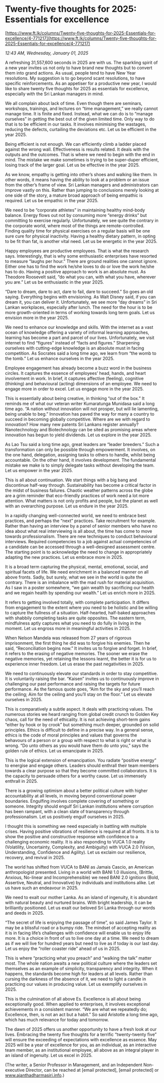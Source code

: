 # Twenty-five thoughts for 2025: Essentials for excellence

[https://www.ft.lk/columns/Twenty-five-thoughts-for-2025-Essentials-for-excellence/4-771217](https://www.ft.lk/columns/Twenty-five-thoughts-for-2025-Essentials-for-excellence/4-771217)

*12:43 AM, Wednesday, January 01, 2025*

A refreshing 31,557,600 seconds in 2025 are with us. The sparkling spirit of a new year invites us not only to have brand new thoughts but to convert them into grand actions. As usual, people tend to have New Year resolutions. My suggestion is to go beyond scant resolutions, to have specific reinforcements. As an appetiser for a productive new year, I would like to share twenty five thoughts for 2025 as essentials for excellence, especially with the Sri Lankan managers in mind.

We all complain about lack of time. Even though there are seminars, workshops, trainings, and lectures on “time management,” we really cannot manage time. It is finite and fixed. Instead, what we can do is to “manage ourselves” in getting the best out of the given limited time. Only way to do that is to be efficient in our tasks. It involves minimising the wastages, reducing the defects, curtailing the deviations etc. Let us be efficient in the year 2025.

Being efficient is not enough. We can efficiently climb a ladder placed against the wrong wall. Effectiveness is results related. It deals with the outputs and the outcomes. That is where we need to begin with the end in mind. The mistake we make sometimes is trying to be super-duper efficient, losing track of the larger goal. Let us be effective in the year 2025.

As we know, empathy is getting into other’s shoes and walking like them. In other words, it means having the ability to look at a problem or an issue from the other’s frame of view. Sri Lankan managers and administrators can improve vastly on this. Rather than jumping to conclusions merely looking at one side of the story, a mature broad approach of being empathic is required. Let us be empathic in the year 2025.

We need to be “corporate athletes” in maintaining healthy mind-body balance. Energy flows out not by consuming more “energy drinks” but committing to exercise regularly. Unfortunately, we see quite the contrary in the corporate world, where most of the things are remote-controlled. Finding quality time for physical exercises on a regular basis will be one sure cure for physical inactivity. Having a healthy dietary pattern, in opting to be fit than fat, is another vital need. Let us be energetic in the year 2025.

Happy employees are productive employees. That is what the research says. Interestingly, that is why some enthusiastic enterprises have resorted to measure “laughs per hour.” There are ground realities one cannot ignore. Either one has to find the work he/she loves to do or love the work he/she has to do. Having a positive approach to work is an absolute must. As Theodore Roosevelt said, “do what you can, with what you have, wherever you are.” Let us be enthusiastic in the year 2025.

“Dare to dream, dare to act, dare to fail, dare to succeed.” So goes an old saying. Everything begins with envisioning. As Walt Disney said, if you can dream it, you can deliver it. Unfortunately, we see more “day dreams” in Sri Lankan workplaces, especially after lunch. The need for the hour is to be more growth-oriented in terms of working towards long term goals. Let us envision more in the year 2025.

We need to enhance our knowledge and skills. With the internet as a vast ocean of knowledge offering a variety of informal learning approaches, learning has become a part and parcel of our lives. Unfortunately, we visit internet to find “figures” instead of “facts and figures.” Sharpening ourselves with cutting-edge knowledge is an absolute must in facing competition. As Socrates said a long time ago, we learn from “the womb to the tomb.” Let us enhance ourselves in the year 2025.

Employee engagement has already become a buzz word in the business circles. It captures the essence of employees’ head, hands, and heart involvement in work. In brief, it captures affective (feeling), cognitive (thinking) and behavioural (acting) dimensions of an employee. We need to engage more in order to excel. Let us engage more in the year 2025.

This is essentially about being creative, in thinking “out of the box.” It reminds me of what our veteran writer Kumaratunga Munidasa said a long time ago. “A nation without innovation will not prosper, but will lie lamenting, being unable to beg.” Innovation has paved the way for many a country to succeed in becoming globally competitive. Where are we with regard to innovation? How many new patents Sri Lankans register annually? Nanotechnology and Biotechnology can be sited as promising areas where innovation has begun to yield dividends. Let us explore in the year 2025.

As Lao Tsu said a long time ago, great leaders are “leader breeders.” Such a transformation can only be possible through empowerment. It involves, on the one hand, delegation, assigning tasks to others to handle, whilst being accountable. On the other hand, it involves development. The fundamental mistake we make is to simply delegate tasks without developing the team. Let us empower in the year 2025.

This is all about continuation. We start things with a big bang and discontinue half-way through. Sustainability has become a critical factor in the midst of business failures. Chaotic weather patterns across the globe are a grim reminder that eco-friendly practices of work need a lot more attention. What matters is not only profits and people, but the planet as well with an overarching purpose. Let us endure in the year 2025.

In a rapidly changing well-connected world, we need to embrace best practices, and perhaps the “next” practices. Take recruitment for example. Rather than having an interview by a panel of senior members who have no idea about what real interviewing is all about, the time has come to move towards professionalism. There are new techniques to conduct behavioural interviews. Required competencies to a job against actual competencies of a candidate can be accessed through a well-designed assessment centre. The starting point is to acknowledge the need to change in appropriately adapting the new practices. Let us embrace more in 2025.

It is a broad term capturing the physical, mental, emotional, social, and spiritual facets of life. We need enrichment in a balanced manner on all above fronts. Sadly, but surely, what we see in the world is quite the contrary. There is an imbalance with the mad rush for material acquisition. As I saw in a poster somewhere, “we gain wealth by sacrificing our health and we regain health by spending our wealth.” Let us enrich more in 2025.

It refers to getting involved totally, with complete participation. It differs from engagement to the extent where you need to be holistic and be willing to capture the fullness of a situation. Half-hearted, half-baked approaches with shabbily completing tasks are quite opposites. The eastern term, mindfulness aptly captures what you need to do fully in living in the moment. Let us engross more in meaningful activities in 2025.

When Nelson Mandela was released from 27 years of rigorous imprisonment, the first thing he did was to forgive his enemies. Then he said, “Reconciliation begins now.” It invites us to forgive and forget. In brief, it refers to the erasing of negative memories. The sooner we erase the negative memories, yet retaining the lessons learnt, the better it is for us to experience inner freedom. Let us erase the past negativities in 2025.

We need to continuously elevate our standards in order to stay competitive. It is voluntarily raising the bar. “Kaisen” invites us to continuously improve in challenging our past performance and raising the targets for future performance. As the famous quote goes, “Aim for the sky and you’ll reach the ceiling; Aim for the ceiling and you’ll stay on the floor.” Let us elevate ourselves in 2025.

This is comparatively a subtle aspect. It deals with practicing values. The numerous stories we heard ranging from global credit crunch to Golden Key chaos, call for the need of ethicality. It is not achieving short-term gains “either by hook or by crook” but something much deeper, grounded on solid principles. Ethics is difficult to define in a precise way. In a general sense, ethics is the code of moral principles and values that governs the behavours of a person or a group with respect to what is right or what is wrong. “Do unto others as you would have them do unto you,” says the golden rule of ethics. Let us emancipate in 2025.

This is the logical extension of emancipation. You radiate “positive energy” to energise and engage others. Leaders should enthrall their team members towards a clear purpose so that they become committed collaborators. It is the capacity to persuade others for a worthy cause. Let us immensely enthrall in 2025.

There is a growing optimism about a better political culture with higher accountability at all levels, in moving beyond conventional power boundaries. Engulfing involves complete covering of something or someone. Integrity should engulf Sri Lankan institutions where corruption has been rampant, with a clean slate of transparency through professionalism. Let us positively engulf ourselves in 2025.

I thought this is something we need especially in battling with multiple crises. Having positive vibrations of resilience is required at all fronts. It is to show the positive and constructive response with confidence to a challenging economic reality. It is also responding to VUCA 1.0 reality (Volatility, Uncertainty, Complexity, and Ambiguity) with VUCA 2.0 (Vision, Understanding, Confidence and Agility). Let us exclaim our resilience, recovery, and revival in 2025.

The world has shifted from VUCA to BANI as Jamais Cascio, an American anthropologist presented. Living in a world with BANI 1.0 illusions, (Brittle, Anxious, No-linear and Incomprehensible) we need BANI 2.0 ignitions (Bold, Assertive, Neutral, and Innovative) by individuals and institutions alike. Let us have such an endeavour in 2025.

We need to exalt our mother Lanka. As an island of ingenuity, it is abundant with natural beauty and nurtured brains. With bright leadership, it can be brilliantly positioned. Let us exalt our beloved Sri Lanka through our words and deeds in 2025.

“The secret of life is enjoying the passage of time”, so said James Taylor. It may be a blissful road or a bumpy ride. The mindset of accepting reality as it is in facing life’s challenges with confidence will enable us to enjoy life more. It is a choice in front of us to live one day at a time. We need to dream as if we will live for hundred years but need to live as if today is our last day. Let us enjoy the “roller coaster ride” ahead of us in 2025.

This is where “practicing what you preach” and “walking the talk” matter most. The whole nation awaits a new political culture where the leaders set themselves as an example of simplicity, transparency and integrity. When it happens, the standards become high for leaders at all levels. Rather than cursing the darkness of the absence of it, we need to light a candle in practicing our values in producing value. Let us exemplify ourselves in 2025.

This is the culmination of all above Es. Excellence is all about being exceptionally good. When applied to enterprises, it involves exceptional achievements in a consistent manner. “We are what we repeatedly do; Excellence, then, is not an act but a habit.” So said Aristotle a long time ago, which has much relevance for today and tomorrow.

The dawn of 2025 offers us another opportunity to have a fresh look at our lives. Embracing the twenty five thoughts for a terrific “twenty-twenty five” will ensure the exceeding of expectations with excellence as essence. May 2025 will be a year of excellence for you, as an individual, as an interactive team member, as an institutional employee, all above as an integral player in an island of ingenuity. Let us excel in 2025.

(The writer, a Senior Professor in Management, and an Independent Non-executive Director, can be reached at [email protected], [email protected] or www.ajanthadharmasiri.info.)

